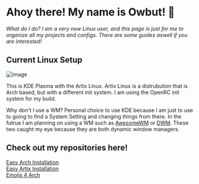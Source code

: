 # Ahoy there! My name is Owbut! 👋
*What do I do? I am a very new Linux user, and this page is just for me to organize all my projects and configs. There are some guides aswell if you are interested!*

## Current Linux Setup
![image](https://cdn.discordapp.com/attachments/529320475646754826/812783754464067684/unknown.png)

This is KDE Plasma with the Artix Linux. Artix Linux is a distrubution that is Arch based, but with a different init system. I am using the OpenRC init system for my build.

Why don't I use a WM? Personal choice to use KDE because I am just to use to going to find a System Setting and changing things from there. In the futrue I am planning on using a WM such as [AwesomeWM](https://github.com/awesomeWM/awesome) or [DWM](https://dwm.suckless.org/). These two caught my eye because they are both dynamic window managers.

## Check out my repositories here!
[Easy Arch Installation](https://github.com/solarunderscore/Easy-Arch-Installation)  
[Easy Artix Installation](https://github.com/solarunderscore/Easy-Artix-Installation)  
[Emojis 4 Arch](https://github.com/solarunderscore/Emojis-4-Arch)
